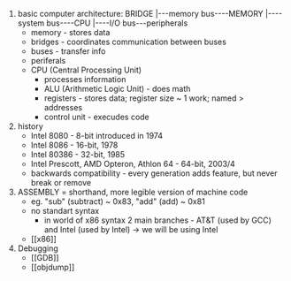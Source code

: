 1.  basic computer architecture:
	BRIDGE
	|---memory bus----MEMORY
	|----system bus----CPU
	|----I/O bus---peripherals
	- memory - stores data
	- bridges - coordinates communication between buses
	- buses - transfer info 
	- periferals 
	- CPU (Central Processing Unit)
		- processes information
		- ALU (Arithmetic Logic Unit) - does math
		- registers - stores data; register size ~ 1 work; named > addresses
		- control unit - execudes code
2. history
	- Intel 8080 - 8-bit introduced in 1974
	- Intel 8086 - 16-bit, 1978
	- Intel 80386 - 32-bit, 1985
	- Intel Prescott, AMD Opteron, Athlon 64 - 64-bit, 2003/4
	- backwards compatibility - every generation adds feature, but never break or remove
3. ASSEMBLY
	= shorthand, more legible version of machine code
	- eg. "sub" (subtract) ~ 0x83, "add" (add) ~ 0x81
	- no standart syntax
		- in world of x86 syntax 2 main branches - AT&T (used by GCC) and Intel (used by Intel) -> we will be using Intel
	- [[x86]]
4. Debugging
	- [[GDB]]
	- [[objdump]]